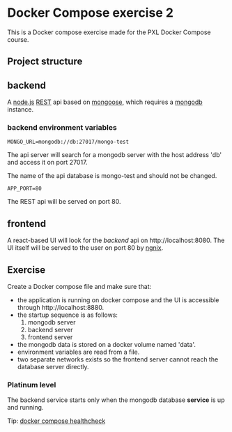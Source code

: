 # Docker Compose exercise 2

This is a Docker compose exercise made for the PXL Docker Compose course.

## Project structure

## backend

A [node.js](https://nodejs.org/en/) [REST](https://en.wikipedia.org/wiki/Representational_state_transfer) api based on [mongoose](https://mongoosejs.com/), which requires a [mongodb](https://www.mongodb.com/) instance.

### backend environment variables

```
MONGO_URL=mongodb://db:27017/mongo-test
```

The api server will search for a mongodb server with the host address 'db' and access it on port 27017.

The name of the api database is mongo-test and should not be changed.

```
APP_PORT=80
```

The REST api will be served on port 80.

## frontend

A react-based UI will look for the _backend_ api on http://localhost:8080. The UI itself will be served to the user on port 80 by [ngnix](https://www.nginx.com/).

## Exercise

Create a Docker compose file and make sure that:

- the application is running on docker compose and the UI is accessible through http://localhost:8880.
- the startup sequence is as follows:
  1. mongodb server
  2. backend server
  3. frontend server
- the mongodb data is stored on a docker volume named 'data'.
- environment variables are read from a file.
- two separate networks exists so the frontend server cannot reach the database server directly.

### Platinum level

The backend service starts only when the mongodb database **service** is up and running.

Tip: [docker compose healthcheck](https://github.com/compose-spec/compose-spec/blob/master/spec.md#healthcheck)
